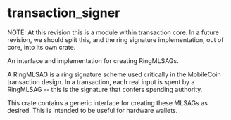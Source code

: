 transaction_signer
==================

NOTE: At this revision this is a module within transaction core.
In a future revision, we should split this, and the ring signature implementation,
out of core, into its own crate.

An interface and implementation for creating RingMLSAGs.

A RingMLSAG is a ring signature scheme used critically in the MobileCoin transaction
design. In a transaction, each real input is spent by a RingMLSAG -- this is the
signature that confers spending authority.

This crate contains a generic interface for creating these MLSAGs as desired.
This is intended to be useful for hardware wallets.
